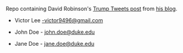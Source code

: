 Repo containing David Robinson's [Trump Tweets post](http://varianceexplained.org/r/trump-tweets/) from [his blog](http://varianceexplained.org).

* Victor Lee -victor9496@gmail.com

* John Doe - john.doe@duke.edu

* Jane Doe - jane.doe@duke.edu

